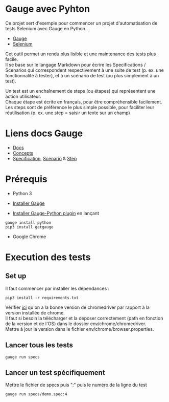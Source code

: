 # Gauge avec Pyhton

Ce projet sert d'exemple pour commencer un projet d'automatisation de tests Selenium avec Gauge en Python.  

- [Gauge](https://github.com/getgauge/gauge)
- [Selenium](http://selenium-python.readthedocs.org/)

Cet outil permet un rendu plus lisible et une maintenance des tests plus facile.  
Il se base sur le langage Markdown pour écrire les Specifications / Scenarios qui correspondent respectivement à une suite de test (p. ex. une fonctionnalité à tester), et à un scénario de test (ou plus simplement à un test).  

Un test est un enchaînement de steps (ou étapes) qui représentent une action utilisateur.  
Chaque étape est écrite en français, pour être compréhensible facilement.  
Les steps sont de préférence le plus simple possible, pour faciliter leur réutilisation (p. ex. une step = saisir un texte sur un champ)  

# Liens docs Gauge

- [Docs](https://docsgaugeorg.readthedocs.io/en/master/index.html)
- [Concepts](https://docs.gauge.org/latest/writing-specifications.html#concept)
- [Specification](https://docs.gauge.org/latest/writing-specifications.html#specifications-spec), [Scenario](https://docs.gauge.org/latest/writing-specifications.html#longstart-scenarios) & [Step](https://docs.gauge.org/latest/writing-specifications.html#longstart-steps)

# Prérequis
- Python 3
- [Installer Gauge](https://docs.gauge.org/latest/installation.html)

- [Installer Gauge-Python plugin](https://gauge-python.readthedocs.io/en/latest/installation.html) en lançant  
```
gauge install python
pip3 install getgauge
```
- Google Chrome

# Execution des tests

## Set up
Il faut commencer par installer les dépendances :    
````
pip3 install -r requirements.txt
````

Vérifier [ici](http://chromedriver.storage.googleapis.com/index.html) qu'on a la bonne version de chromedriver par rapport à la version installée de chrome.  
Il faut si besoin la télécharger et la déposer correctement (path en fonction de la version et de l'OS) dans le dossier env/chrome/chromedriver.  
Mettre à jour la version dans le fichier env/chrome/browser.properties.  

## Lancer tous les tests
```
gauge run specs
```

## Lancer un test spécifiquement
Mettre le fichier de specs puis ":" puis le numéro de la ligne du test  
```
gauge run specs/demo.spec:4
```